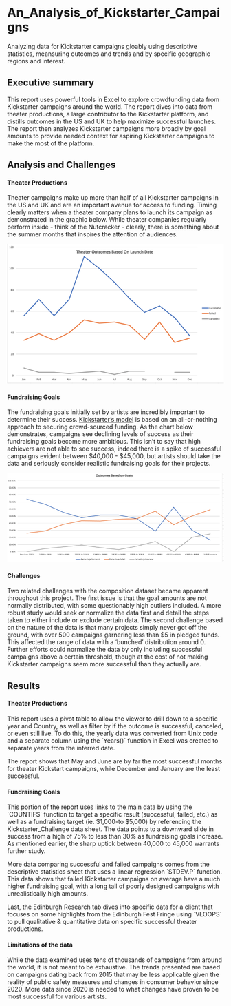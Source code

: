 # **An_Analysis_of_Kickstarter_Campaigns**
Analyzing data for Kickstarter campaigns gloably using descriptive statistics, meansuring outcomes and trends and by specific geographic regions and interest.

## **Executive summary** 

This report uses powerful tools in Excel to explore crowdfunding data from Kickstarter campaigns around the world.  The report dives into data from theater productions, a large contributor to the Kickstarter platform, and distills outcomes in the US and UK to help maximize successful launches.  The report then analyzes Kickstarter campaigns more broadly by goal amounts to provide needed context for aspiring Kickstarter campaigns to make the most of the platform.


## **Analysis and Challenges**

#### Theater Productions

Theater campaigns make up more than half of all Kickstarter campaigns in the US and UK and are an important avenue for access to funding.  Timing clearly matters when a theater company plans to launch its campaign as demonstrated in the graphic below.  While theater companies regularly perform inside - think of the Nutcracker - clearly, there is something about the summer months that inspires the attention of audiences.   

![Theater Outcome](/Theater_Outcomes_vs_Launch.png)


#### Fundraising Goals

The fundraising goals initially set by artists are incredibly important to determine their success.  [Kickstarter’s model](https://www.kickstarter.com/how-it-works) is based on an all-or-nothing approach to securing crowd-sourced funding.  As the chart below demonstrates, campaigns see declining levels of success as their fundraising goals become more ambitious.  This isn’t to say that high achievers are not able to see success, indeed there is a spike of successful campaigns evident between $40,000 - $45,000, but artists should take the data and seriously consider realistic fundraising goals for their projects.  

![Goals](/Outcomes_vs_Goals.png)

#### Challenges 

Two related challenges with the composition dataset became apparent throughout this project.  The first issue is that the goal amounts are not normally distributed, with some questionably high outliers included.  A more robust study would seek or normalize the data first and detail the steps taken to either include or exclude certain data.  The second challenge based on the nature of the data is that many projects simply never got off the ground, with over 500 campaigns garnering less than $5 in pledged funds.  This affected the range of data with a ‘bunched’ distribution around 0.  Further efforts could normalize the data by only including successful campaigns above a certain threshold, though at the cost of not making Kickstarter campaigns seem more successful than they actually are.  

  
## **Results**

#### Theater Productions

This report uses a pivot table to allow the viewer to drill down to a specific year and Country, as well as filter by if the outcome is successful, canceled, or even still live.  To do this, the yearly data was converted from Unix code and a separate column using the ´Years()´ function in Excel was created to separate years from the inferred date.   

The report shows that May and June are by far the most successful months for theater Kickstart campaigns, while December and January are the least successful.  


#### Fundraising Goals

This portion of the report uses links to the main data by using the ´COUNTIFS´ function to target a specific result (successful, failed, etc.) as well as a fundraising target (ie. $1,000-to $5,000) by referencing the Kickstarter_Challenge data sheet.  The data points to a downward slide in success from a high of 75% to less than 30% as fundraising goals increase.  As mentioned earlier, the sharp uptick between 40,000 to 45,000 warrants further study.

More data comparing successful and failed campaigns comes from the descriptive statistics sheet that uses a linear regression ´STDEV.P´ function.  This data shows that failed Kickstarter campaigns on average have a much higher fundraising goal, with a long tail of poorly designed campaigns with unrealistically high amounts.  

Last, the Edinburgh Research tab dives into specific data for a client that focuses on some highlights from the Edinburgh Fest Fringe using ´VLOOPS´ to pull qualitative & quantitative data on specific successful theater productions.   


#### Limitations of the data

While the data examined uses tens of thousands of campaigns from around the world, it is not meant to be exhaustive.  The trends presented are based on campaigns dating back from 2015 that may be less applicable given the reality of public safety measures and changes in consumer behavior since 2020.  More data since 2020 is needed to what changes have proven to be most successful for various artists.
